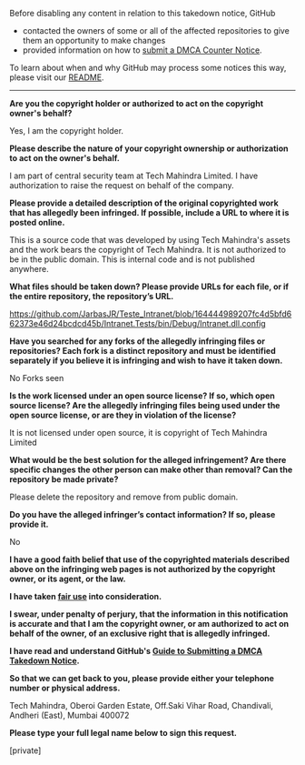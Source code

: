 Before disabling any content in relation to this takedown notice, GitHub
- contacted the owners of some or all of the affected repositories to give them an opportunity to make changes
- provided information on how to [submit a DMCA Counter Notice](https://docs.github.com/en/articles/guide-to-submitting-a-dmca-counter-notice).

To learn about when and why GitHub may process some notices this way, please visit our [README](https://github.com/github/dmca/blob/master/README.md).

---

**Are you the copyright holder or authorized to act on the copyright owner's behalf?**

Yes, I am the copyright holder.

**Please describe the nature of your copyright ownership or authorization to act on the owner's behalf.**

I am part of central security team at Tech Mahindra Limited. I have authorization to raise the request on behalf of the company.

**Please provide a detailed description of the original copyrighted work that has allegedly been infringed. If possible, include a URL to where it is posted online.**

This is a source code that was developed by using Tech Mahindra's assets and the work bears the copyright of Tech Mahindra. It is not authorized to be in the public domain. This is internal code and is not published anywhere.

**What files should be taken down? Please provide URLs for each file, or if the entire repository, the repository’s URL.**

https://github.com/JarbasJR/Teste_Intranet/blob/164444989207fc4d5bfd662373e46d24bcdcd45b/Intranet.Tests/bin/Debug/Intranet.dll.config

**Have you searched for any forks of the allegedly infringing files or repositories? Each fork is a distinct repository and must be identified separately if you believe it is infringing and wish to have it taken down.**

No Forks seen

**Is the work licensed under an open source license? If so, which open source license? Are the allegedly infringing files being used under the open source license, or are they in violation of the license?**

It is not licensed under open source, it is copyright of Tech Mahindra Limited

**What would be the best solution for the alleged infringement? Are there specific changes the other person can make other than removal? Can the repository be made private?**

Please delete the repository and remove from public domain.

**Do you have the alleged infringer’s contact information? If so, please provide it.**

No

**I have a good faith belief that use of the copyrighted materials described above on the infringing web pages is not authorized by the copyright owner, or its agent, or the law.**

**I have taken <a href="https://www.lumendatabase.org/topics/22">fair use</a> into consideration.**

**I swear, under penalty of perjury, that the information in this notification is accurate and that I am the copyright owner, or am authorized to act on behalf of the owner, of an exclusive right that is allegedly infringed.**

**I have read and understand GitHub's <a href="https://docs.github.com/articles/guide-to-submitting-a-dmca-takedown-notice/">Guide to Submitting a DMCA Takedown Notice</a>.**

**So that we can get back to you, please provide either your telephone number or physical address.**

Tech Mahindra, Oberoi Garden Estate, Off.Saki Vihar Road, Chandivali, Andheri (East), Mumbai 400072

**Please type your full legal name below to sign this request.**

[private]
